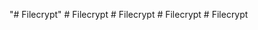 "# Filecrypt" 
#   F i l e c r y p t  
 #   F i l e c r y p t  
 #   F i l e c r y p t  
 #   F i l e c r y p t  
 